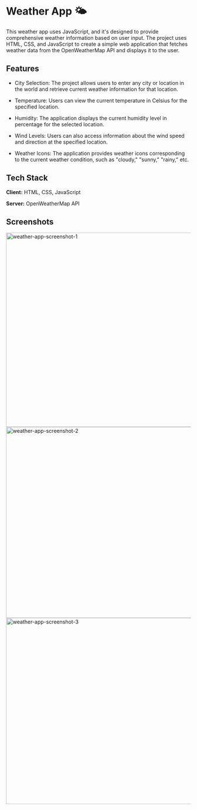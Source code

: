 # Weather App 🌤

This weather app uses JavaScript, and it's designed to provide comprehensive weather information based on user input. The project uses HTML, CSS, and JavaScript to create a simple web application that fetches weather data from the OpenWeatherMap API and displays it to the user.


## Features

- City Selection: The project allows users to enter any city or location in the world and retrieve current weather information for that location.

- Temperature: Users can view the current temperature in Celsius for the specified location.

- Humidity: The application displays the current humidity level in percentage for the selected location.

- Wind Levels: Users can also access information about the wind speed and direction at the specified location.

- Weather Icons: The application provides weather icons corresponding to the current weather condition, such as "cloudy," "sunny," "rainy," etc.


## Tech Stack

**Client:** HTML, CSS, JavaScript

**Server:** OpenWeatherMap API


## Screenshots

<img width="530" alt="weather-app-screenshot-1" src="https://github.com/KEFranD/weather-app/assets/130538538/a979d30e-508d-4192-9bf7-736012b490e0">
<img width="521" alt="weather-app-screenshot-2" src="https://github.com/KEFranD/weather-app/assets/130538538/1bbf4db1-7ba8-4b54-953a-e28e8ce8a882">
<img width="508" alt="weather-app-screenshot-3" src="https://github.com/KEFranD/weather-app/assets/130538538/28999686-c898-40ae-b4fc-a0624088eed4">

